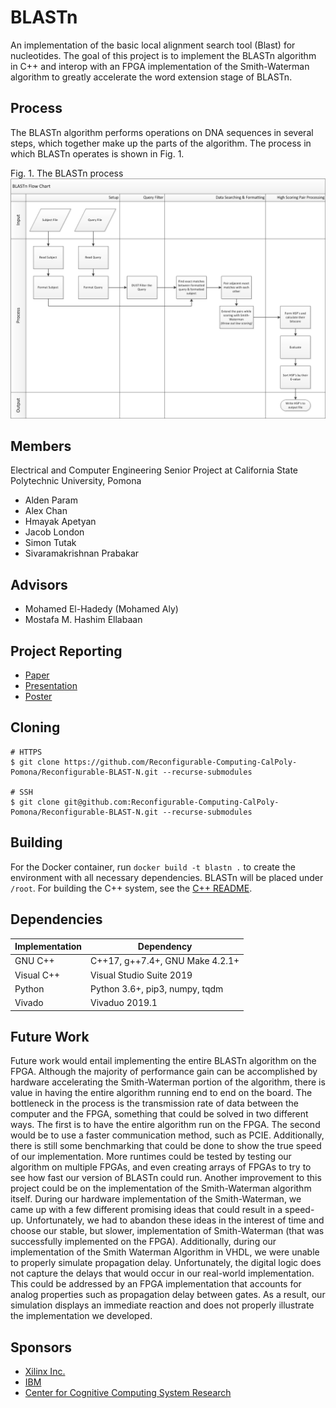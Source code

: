 # BLASTn
An implementation of the basic local alignment search tool (Blast) for nucleotides. The goal of this project is to implement the BLASTn algorithm in C++ and interop with an FPGA implementation of the Smith-Waterman algorithm to greatly accelerate the word extension stage of BLASTn.

## Process
The BLASTn algorithm performs operations on DNA sequences in several steps, which together make up the parts of the algorithm. The process in which BLASTn operates is shown in Fig. 1.

Fig. 1. The BLASTn process
![BLASTn Process](docs/blastn-flowchart.png)

## Members
Electrical and Computer Engineering Senior Project at California State Polytechnic University, Pomona
- Alden Param
- Alex Chan
- Hmayak Apetyan
- Jacob London
- Simon Tutak
- Sivaramakrishnan Prabakar

## Advisors
- Mohamed El-Hadedy (Mohamed Aly)
- Mostafa M. Hashim Ellabaan

## Project Reporting
- [Paper](https://docs.google.com/document/d/1efzbBsXzkEi7pNegTqy0G0EC0baw4Xfw3ayusAVXP1I/edit?usp=sharing)
- [Presentation](https://docs.google.com/presentation/d/148pHGbZyhRuX7aTDIOD6cvWq6DEl1R97VqgUeb22P9o/edit?usp=sharing)
- [Poster](blastn-poster.png)

## Cloning
```
# HTTPS
$ git clone https://github.com/Reconfigurable-Computing-CalPoly-Pomona/Reconfigurable-BLAST-N.git --recurse-submodules

# SSH
$ git clone git@github.com:Reconfigurable-Computing-CalPoly-Pomona/Reconfigurable-BLAST-N.git --recurse-submodules
```

## Building
For the Docker container, run `docker build -t blastn .` to create the environment with all necessary dependencies. BLASTn will be placed under `/root`. For building the C++ system, see the [C++ README](cpp/README.md).

## Dependencies
| Implementation | Dependency |
|----------------|------------|
|    GNU C++     | C++17, g++7.4+, GNU Make 4.2.1+ |
|   Visual C++   | Visual Studio Suite 2019 |
|    Python      | Python 3.6+, pip3, numpy, tqdm |
|    Vivado      | Vivaduo 2019.1 |

## Future Work
Future work would entail implementing the entire BLASTn algorithm on the FPGA. Although the majority of performance gain can be accomplished by hardware accelerating the Smith-Waterman portion of the algorithm, there is value in having the entire algorithm running end to end on the board. The bottleneck in the process is the transmission rate of data between the computer and the FPGA, something that could be solved in two different ways. The first is to have the entire algorithm run on the FPGA. The second would be to use a faster communication method, such as PCIE. Additionally, there is still some benchmarking that could be done to show the true speed of our implementation. More runtimes could be tested by testing our algorithm on multiple FPGAs, and even creating arrays of FPGAs to try to see how fast our version of BLASTn could run.  Another improvement to this project could be on the implementation of the Smith-Waterman algorithm itself. During our hardware implementation of the Smith-Waterman, we came up with a few different promising ideas that could result in a speed-up. Unfortunately, we had to abandon these ideas in the interest of time and choose our stable, but slower, implementation of Smith-Waterman (that was successfully implemented on the FPGA).
Additionally, during our implementation of the Smith Waterman Algorithm in VHDL, we were unable to properly simulate propagation delay. Unfortunately, the digital logic does not capture the delays that would occur in our real-world implementation. This could be addressed by an FPGA implementation that accounts for analog properties such as propagation delay between gates. As a result, our simulation displays an immediate reaction and does not properly illustrate the implementation we developed.

## Sponsors
- [Xilinx Inc.](https://www.xilinx.com/)
- [IBM](https://www.ibm.com/us-en/)
- [Center for Cognitive Computing System Research](https://www.c3sr.com/)
